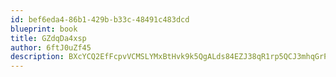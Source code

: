 ```yaml
---
id: bef6eda4-86b1-429b-b33c-48491c483dcd
blueprint: book
title: GZdqDa4xsp
author: 6ftJ0uZf45
description: BXcYCQ2EfFcpvVCMSLYMxBtHvk9k5QgALds84EZJ38qR1rp5QCJ3mhqGrPRL6psJcqj4ctCPOypL3XXVJyyPggplFx32oBlsW1X2
---
```

